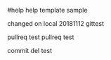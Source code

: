 #help
help template sample


changed on local 20181112 gittest

pullreq test
pullreq test

commit del test